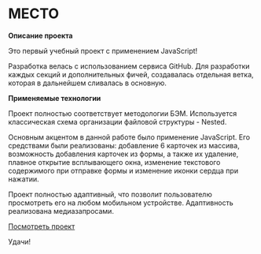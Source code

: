 # МЕСТО

**Описание проекта**

Это первый учебный проект с применением JavaScript!

Разработка велась с использованием сервиса GitHub. Для разработки каждых секций и дополнительных фичей, создавалась отдельная ветка, которая в дальнейшем сливалась в основную.

**Применяемые технологии**

Проект полностью соответствует методологии БЭМ. Используется классическая схема организации файловой структуры - Nested.

Основным акцентом в данной работе было применение JavaScript.
Его средствами были реализованы: добавление 6 карточек из массива, возможность добавления карточек из формы, а также их удаление, плавное открытие всплывающего окна, изменение текстового содержимого при отправке формы и изменение иконки сердца при нажатии.

Проект полностью адаптивный, что позволит пользователю просмотреть его на любом мобильном устройстве. Адаптивность реализована медиазапросами.

[Посмотреть проект](https://ryabykh.github.io/mesto/)

Удачи!
